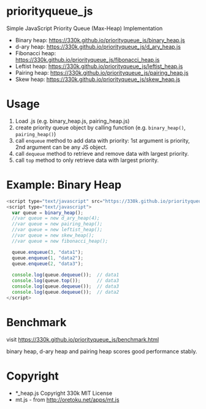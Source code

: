 # priorityqueue_js

Simple JavaScript Priority Queue (Max-Heap) Implementation

* Binary heap: https://330k.github.io/priorityqueue_js/binary_heap.js
* d-ary heap: https://330k.github.io/priorityqueue_js/d_ary_heap.js
* Fibonacci heap: https://330k.github.io/priorityqueue_js/fibonacci_heap.js
* Leftist heap: https://330k.github.io/priorityqueue_js/leftist_heap.js
* Pairing heap: https://330k.github.io/priorityqueue_js/pairing_heap.js
* Skew heap: https://330k.github.io/priorityqueue_js/skew_heap.js

# Usage

1. Load .js (e.g. binary_heap.js, pairing_heap.js)
1. create priority queue object by calling function (e.g. `binary_heap()`, `pairing_heap()`)
1. call `enqueue` method to add data with priority: 1st argument is priority, 2nd argument can be any JS object.
1. call `dequeue` method to retrieve and remove data with largest priority.
1. call `top` method to only retrieve data with largest priority.

# Example: Binary Heap

~~~js
<script type="text/javascript" src="https://330k.github.io/priorityqueue_js/binary_heap.js"></script>
<script type="text/javascript">
  var queue = binary_heap();
  //var queue = new d_ary_heap(4);
  //var queue = new pairing_heap();
  //var queue = new leftist_heap();
  //var queue = new skew_heap();
  //var queue = new fibonacci_heap();

  queue.enqueue(3, "data1");
  queue.enqueue(1, "data2");
  queue.enqueue(2, "data3");
  
  console.log(queue.dequeue());  // data1
  console.log(queue.top());      // data3
  console.log(queue.dequeue());  // data3
  console.log(queue.dequeue());  // data2
</script>
~~~
  
# Benchmark

visit https://330k.github.io/priorityqueue_js/benchmark.html

binary heap, d-ary heap and pairing heap scores good performance stably.

# Copyright

* *_heap.js Copyright 330k MIT License
* mt.js - from http://oretoku.net/apps/mt.js
